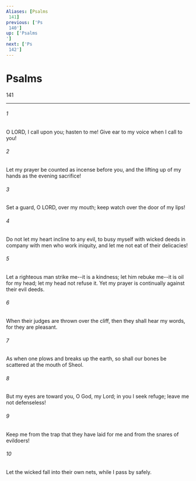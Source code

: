```yaml
---
Aliases: [Psalms 141]
previous: ['Ps 140']
up: ['Psalms']
next: ['Ps 142']
---
```

# Psalms 141

***
 

###### 1 
O LORD, I call upon you; hasten to me!  Give ear to my voice when I call to you!   

###### 2 
Let my prayer be counted as incense before you,  and the lifting up of my hands as the evening sacrifice!  

###### 3 
Set a guard, O LORD, over my mouth;  keep watch over the door of my lips!   

###### 4 
Do not let my heart incline to any evil,  to busy myself with wicked deeds  in company with men who work iniquity,  and let me not eat of their delicacies!  

###### 5 
Let a righteous man strike me--it is a kindness;  let him rebuke me--it is oil for my head;  let my head not refuse it.  Yet my prayer is continually against their evil deeds.   

###### 6 
When their judges are thrown over the cliff,  then they shall hear my words, for they are pleasant.   

###### 7 
As when one plows and breaks up the earth,  so shall our bones be scattered at the mouth of Sheol.  

###### 8 
But my eyes are toward you, O God, my Lord;  in you I seek refuge; leave me not defenseless!   

###### 9 
Keep me from the trap that they have laid for me  and from the snares of evildoers!   

###### 10 
Let the wicked fall into their own nets,  while I pass by safely.
